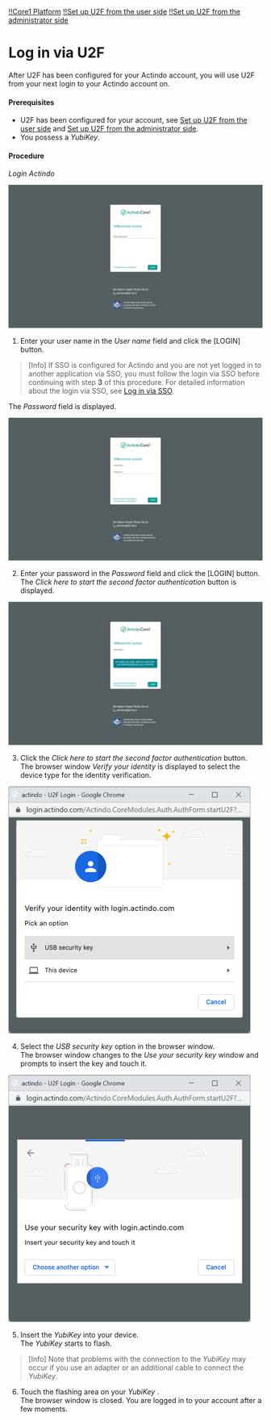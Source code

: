 [!!Core1 Platform](Core1Platform)
[!!Set up U2F from the user side](/Core1Platform/MFA/Integration/01_UserSetupActindo.md)
[!!Set up U2F from the administrator side](/Core1Platform/MFA/Integration/02_AdminSetupActindo.md)

# Log in via U2F

After U2F has been configured for your Actindo account, you will use U2F from your next login to your Actindo account on.

#### Prerequisites

- U2F has been configured for your account, see [Set up U2F from the user side](/Core1Platform/MFA/Integration/01_UserSetupActindo.md) and [Set up U2F from the administrator side](/Core1Platform/MFA/Integration/02_AdminSetupActindo.md).
- You possess a *YubiKey*.

#### Procedure

*Login Actindo*

![Login user name](/Assets/Screenshots/Core1Platform/LoginUsername.png "[Login user name]")

1. Enter your user name in the *User name* field and click the [LOGIN] button.   

  > [Info] If SSO is configured for Actindo and you are not yet logged in to another application via SSO, you must follow the login via SSO before continuing with step **3** of this procedure. For detailed information about the login via SSO, see [Log in via SSO](/Core1Platform/SSO/Operation/01_SSOLogin.md).

  The *Password* field is displayed.

  ![Login password](/Assets/Screenshots/Core1Platform/LoginPassword.png "[Login password]")

2. Enter your password in the *Password* field and click the [LOGIN] button.   
  The *Click here to start the second factor authentication* button is displayed.

  ![Login U2F](/Assets/Screenshots/Core1Platform/LoginU2F.png "[Login U2F]")

3. Click the *Click here to start the second factor authentication* button.    
  The browser window *Verify your identity* is displayed to select the device type for the identity verification.

  ![Verify your identity](/Assets/Screenshots/Core1Platform/ProfileSettings/U2F/VerifyIdentity.png "[Verify your identity]")

4. Select the *USB security key* option in the browser window.   
  The browser window changes to the *Use your security key* window and prompts to insert the key and touch it.

  ![Use security key](/Assets/Screenshots/Core1Platform/ProfileSettings/U2F/UseSecurityKey.png "[Use security key]")

5. Insert the *YubiKey* into your device.   
  The *YubiKey* starts to flash.

  > [Info] Note that problems with the connection to the *YubiKey* may occur if you use an adapter or an additional cable to connect the *YubiKey*.

6. Touch the flashing area on your *YubiKey* .   
  The browser window is closed. You are logged in to your account after a few moments.  

